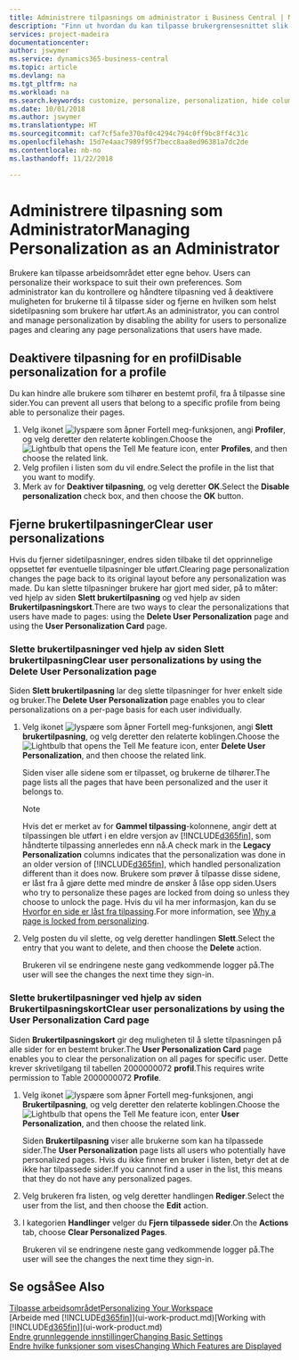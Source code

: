 ```yaml
---
title: Administrere tilpasnings om administrator i Business Central | Microsoft-dokumentasjon
description: "Finn ut hvordan du kan tilpasse brukergrensesnittet slik at det passer til din arbeidsmåte."
services: project-madeira
documentationcenter: 
author: jswymer
ms.service: dynamics365-business-central
ms.topic: article
ms.devlang: na
ms.tgt_pltfrm: na
ms.workload: na
ms.search.keywords: customize, personalize, personalization, hide columns, remove fields, move fields
ms.date: 10/01/2018
ms.author: jswymer
ms.translationtype: HT
ms.sourcegitcommit: caf7cf5afe370af0c4294c794c0ff9bc8ff4c31c
ms.openlocfilehash: 15d7e4aac7989f95f7becc8aa8ed96381a7dc2de
ms.contentlocale: nb-no
ms.lasthandoff: 11/22/2018

---
```

# <a name="managing-personalization-as-an-administrator"></a><span data-ttu-id="368a8-103">Administrere tilpasning som Administrator</span><span class="sxs-lookup"><span data-stu-id="368a8-103">Managing Personalization as an Administrator</span></span>
<span data-ttu-id="368a8-104"><!--NAV in the Web client--> Brukere kan tilpasse arbeidsområdet etter egne behov.</span><span class="sxs-lookup"><span data-stu-id="368a8-104"><!--NAV in the Web client--> Users can personalize their workspace to suit their own preferences.</span></span> <span data-ttu-id="368a8-105">Som administrator kan du kontrollere og håndtere tilpasning ved å deaktivere muligheten for brukerne til å tilpasse sider og fjerne en hvilken som helst sidetilpasning som brukere har utført.</span><span class="sxs-lookup"><span data-stu-id="368a8-105">As an administrator, you can control and manage personalization by disabling the ability for users to personalize pages and clearing any page personalizations that users have made.</span></span>

## <a name="disable-personalization-for-a-profile"></a><span data-ttu-id="368a8-106">Deaktivere tilpasning for en profil</span><span class="sxs-lookup"><span data-stu-id="368a8-106">Disable personalization for a profile</span></span>
<span data-ttu-id="368a8-107">Du kan hindre alle brukere som tilhører en bestemt profil, fra å tilpasse sine sider.</span><span class="sxs-lookup"><span data-stu-id="368a8-107">You can prevent all users that belong to a specific profile from being able to personalize their pages.</span></span>
1.  <span data-ttu-id="368a8-108">Velg ikonet ![lyspære som åpner Fortell meg-funksjonen](media/ui-search/search_small.png "Fortell hva du vil gjøre"), angi **Profiler**, og velg deretter den relaterte koblingen.</span><span class="sxs-lookup"><span data-stu-id="368a8-108">Choose the ![Lightbulb that opens the Tell Me feature](media/ui-search/search_small.png "Tell me what you want to do") icon, enter **Profiles**, and then choose the related link.</span></span>
2.  <span data-ttu-id="368a8-109">Velg profilen i listen som du vil endre.</span><span class="sxs-lookup"><span data-stu-id="368a8-109">Select the profile in the list that you want to modify.</span></span>
3. <span data-ttu-id="368a8-110">Merk av for **Deaktiver tilpasning**, og velg deretter **OK**.</span><span class="sxs-lookup"><span data-stu-id="368a8-110">Select the **Disable personalization** check box, and then choose the **OK** button.</span></span>

## <a name="clear-user-personalizations"></a><span data-ttu-id="368a8-111">Fjerne brukertilpasninger</span><span class="sxs-lookup"><span data-stu-id="368a8-111">Clear user personalizations</span></span>

<span data-ttu-id="368a8-112">Hvis du fjerner sidetilpasninger, endres siden tilbake til det opprinnelige oppsettet før eventuelle tilpasninger ble utført.</span><span class="sxs-lookup"><span data-stu-id="368a8-112">Clearing page personalization changes the page back to its original layout before any personalization was made.</span></span> <span data-ttu-id="368a8-113">Du kan slette tilpasninger brukere har gjort med sider, på to måter: ved hjelp av siden **Slett brukertilpasning** og ved hjelp av siden **Brukertilpasningskort**.</span><span class="sxs-lookup"><span data-stu-id="368a8-113">There are two ways to clear the personalizations that users have made to pages: using the **Delete User Personalization** page and using the **User Personalization Card** page.</span></span>

### <a name="clear-user-personalizations-by-using-the-delete-user-personalization-page"></a><span data-ttu-id="368a8-114">Slette brukertilpasninger ved hjelp av siden Slett brukertilpasning</span><span class="sxs-lookup"><span data-stu-id="368a8-114">Clear user personalizations by using the Delete User Personalization page</span></span>

<span data-ttu-id="368a8-115">Siden **Slett brukertilpasning** lar deg slette tilpasninger for hver enkelt side og bruker.</span><span class="sxs-lookup"><span data-stu-id="368a8-115">The **Delete User Personalization** page enables you to clear personalizations on a per-page basis for each user individually.</span></span>

1.  <span data-ttu-id="368a8-116">Velg ikonet ![lyspære som åpner Fortell meg-funksjonen](media/ui-search/search_small.png "Fortell hva du vil gjøre"), angi **Slett brukertilpasning**, og velg deretter den relaterte koblingen.</span><span class="sxs-lookup"><span data-stu-id="368a8-116">Choose the ![Lightbulb that opens the Tell Me feature](media/ui-search/search_small.png "Tell me what you want to do") icon, enter **Delete User Personalization**, and then choose the related link.</span></span>

    <span data-ttu-id="368a8-117">Siden viser alle sidene som er tilpasset, og brukerne de tilhører.</span><span class="sxs-lookup"><span data-stu-id="368a8-117">The page lists all the pages that have been personalized and the user it belongs to.</span></span>

    >[!NOTE]
    > <span data-ttu-id="368a8-118">Hvis det er merket av for **Gammel tilpassing**-kolonnene, angir dett at tilpassingen ble utført i en eldre versjon av [!INCLUDE[d365fin](includes/d365fin_md.md)], som håndterte tilpassing annerledes enn nå.</span><span class="sxs-lookup"><span data-stu-id="368a8-118">A check mark in the **Legacy Personalization** columns indicates that the personalization was done in an older version of [!INCLUDE[d365fin](includes/d365fin_md.md)], which handled personalization different than it does now.</span></span> <span data-ttu-id="368a8-119">Brukere som prøver å tilpasse disse sidene, er låst fra å gjøre dette med mindre de ønsker å låse opp siden.</span><span class="sxs-lookup"><span data-stu-id="368a8-119">Users who try to personalize these pages are locked from doing so unless they choose to unlock the page.</span></span> <span data-ttu-id="368a8-120">Hvis du vil ha mer informasjon, kan du se [Hvorfor en side er låst fra tilpassing](ui-personalization-locked.md).</span><span class="sxs-lookup"><span data-stu-id="368a8-120">For more information, see [Why a page is locked from personalizing](ui-personalization-locked.md).</span></span>

2. <span data-ttu-id="368a8-121">Velg posten du vil slette, og velg deretter handlingen **Slett**.</span><span class="sxs-lookup"><span data-stu-id="368a8-121">Select the entry that you want to delete, and then choose the **Delete** action.</span></span>

    <span data-ttu-id="368a8-122">Brukeren vil se endringene neste gang vedkommende logger på.</span><span class="sxs-lookup"><span data-stu-id="368a8-122">The user will see the changes the next time they sign-in.</span></span>

### <a name="clear-user-personalizations-by-using-the-user-personalization-card-page"></a><span data-ttu-id="368a8-123">Slette brukertilpasninger ved hjelp av siden Brukertilpasningskort</span><span class="sxs-lookup"><span data-stu-id="368a8-123">Clear user personalizations by using the User Personalization Card page</span></span>

<span data-ttu-id="368a8-124">Siden **Brukertilpasningskort** gir deg muligheten til å slette tilpasningen på alle sider for en bestemt bruker.</span><span class="sxs-lookup"><span data-stu-id="368a8-124">The **User Personalization Card** page enables you to clear the personalization on all pages for specific user.</span></span> <span data-ttu-id="368a8-125">Dette krever skrivetilgang til tabellen 2000000072 **profil**.</span><span class="sxs-lookup"><span data-stu-id="368a8-125">This requires write permission to Table 2000000072 **Profile**.</span></span>

1.  <span data-ttu-id="368a8-126">Velg ikonet ![lyspære som åpner Fortell meg-funksjonen](media/ui-search/search_small.png "Fortell hva du vil gjøre"), angi **Brukertilpasning**, og velg deretter den relaterte koblingen.</span><span class="sxs-lookup"><span data-stu-id="368a8-126">Choose the ![Lightbulb that opens the Tell Me feature](media/ui-search/search_small.png "Tell me what you want to do") icon, enter **User Personalization**, and then choose the related link.</span></span>

    <span data-ttu-id="368a8-127">Siden **Brukertilpasning** viser alle brukerne som kan ha tilpassede sider.</span><span class="sxs-lookup"><span data-stu-id="368a8-127">The **User Personalization** page lists all users who potentially have personalized pages.</span></span> <span data-ttu-id="368a8-128">Hvis du ikke finner en bruker i listen, betyr det at de ikke har tilpassede sider.</span><span class="sxs-lookup"><span data-stu-id="368a8-128">If you cannot find a user in the list, this means that they do not have any personalized pages.</span></span>

2. <span data-ttu-id="368a8-129">Velg brukeren fra listen, og velg deretter handlingen **Rediger**.</span><span class="sxs-lookup"><span data-stu-id="368a8-129">Select the user from the list, and then choose the **Edit** action.</span></span>

3.  <span data-ttu-id="368a8-130">I kategorien **Handlinger** velger du **Fjern tilpassede sider**.</span><span class="sxs-lookup"><span data-stu-id="368a8-130">On the **Actions** tab, choose **Clear Personalized Pages**.</span></span>

    <span data-ttu-id="368a8-131">Brukeren vil se endringene neste gang vedkommende logger på.</span><span class="sxs-lookup"><span data-stu-id="368a8-131">The user will see the changes the next time they sign-in.</span></span>

## <a name="see-also"></a><span data-ttu-id="368a8-132">Se også</span><span class="sxs-lookup"><span data-stu-id="368a8-132">See Also</span></span>
[<span data-ttu-id="368a8-133">Tilpasse arbeidsområdet</span><span class="sxs-lookup"><span data-stu-id="368a8-133">Personalizing Your Workspace</span></span>](ui-personalization-user.md)  
<span data-ttu-id="368a8-134">[Arbeide med [!INCLUDE[d365fin](includes/d365fin_md.md)]](ui-work-product.md)</span><span class="sxs-lookup"><span data-stu-id="368a8-134">[Working with [!INCLUDE[d365fin](includes/d365fin_md.md)]](ui-work-product.md)</span></span>  
[<span data-ttu-id="368a8-135">Endre grunnleggende innstillinger</span><span class="sxs-lookup"><span data-stu-id="368a8-135">Changing Basic Settings</span></span>](ui-change-basic-settings.md)  
[<span data-ttu-id="368a8-136">Endre hvilke funksjoner som vises</span><span class="sxs-lookup"><span data-stu-id="368a8-136">Changing Which Features are Displayed</span></span>](ui-experiences.md)  

